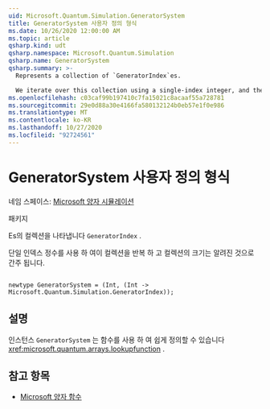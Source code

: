 ```yaml
---
uid: Microsoft.Quantum.Simulation.GeneratorSystem
title: GeneratorSystem 사용자 정의 형식
ms.date: 10/26/2020 12:00:00 AM
ms.topic: article
qsharp.kind: udt
qsharp.namespace: Microsoft.Quantum.Simulation
qsharp.name: GeneratorSystem
qsharp.summary: >-
  Represents a collection of `GeneratorIndex`es.

  We iterate over this collection using a single-index integer, and the size of the collection is assumed to be known.
ms.openlocfilehash: c03caf99b197410c7fa15021c8acaaf55a728781
ms.sourcegitcommit: 29e0d88a30e4166fa580132124b0eb57e1f0e986
ms.translationtype: MT
ms.contentlocale: ko-KR
ms.lasthandoff: 10/27/2020
ms.locfileid: "92724561"
---
```

# <a name="generatorsystem-user-defined-type"></a>GeneratorSystem 사용자 정의 형식

네임 스페이스: [Microsoft 양자 시뮬레이션](xref:Microsoft.Quantum.Simulation)

패키지 [](https://nuget.org/packages/)


Es의 컬렉션을 나타냅니다 `GeneratorIndex` .

단일 인덱스 정수를 사용 하 여이 컬렉션을 반복 하 고 컬렉션의 크기는 알려진 것으로 간주 됩니다.

```qsharp

newtype GeneratorSystem = (Int, (Int -> Microsoft.Quantum.Simulation.GeneratorIndex));
```



## <a name="remarks"></a>설명

인스턴스 `GeneratorSystem` 는 함수를 사용 하 여 쉽게 정의할 수 있습니다 <xref:microsoft.quantum.arrays.lookupfunction> .

## <a name="see-also"></a>참고 항목

- [Microsoft 양자 함수](xref:Microsoft.Quantum.Arrays.LookupFunction)